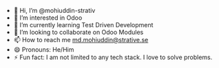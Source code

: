 - 👋 Hi, I’m @mohiuddin-strativ
- 👀 I’m interested in Odoo  
- 🌱 I’m currently learning Test Driven Development
- 💞️ I’m looking to collaborate on Odoo Modules  
- 📫 How to reach me md.mohiuddin@strative.se
- 😄 Pronouns: He/Him
- ⚡ Fun fact: I am not limited to any tech stack. I love to solve problems.

<!---
mohiuddin-strativ/mohiuddin-strativ is a ✨ special ✨ repository because its `README.md` (this file) appears on your GitHub profile.
You can click the Preview link to take a look at your changes.
--->
